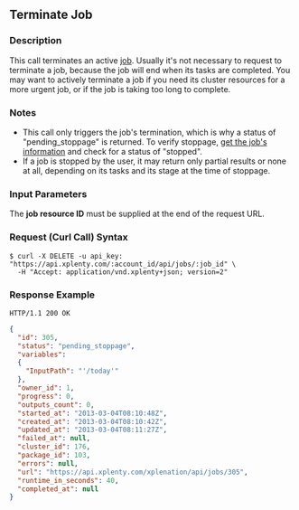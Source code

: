 ## Terminate Job

### Description
This call terminates an active [job](https://github.com/xplenty/xplenty-api-doc-v2/blob/master/resources/job.md). Usually it's not necessary to request to terminate a job, because the job will end when its tasks are completed. You may want to actively terminate a job if you need its cluster resources for a more urgent job, or if the job is taking too long to complete.

### Notes
* This call only triggers the job's termination, which is why a status of "pending_stoppage" is returned. To verify stoppage, [get the job's information](https://github.com/xplenty/xplenty-api-doc-v2/blob/master/sections/get-job-information.md) and check for a status of "stopped".
* If a job is stopped by the user, it may return only partial results or none at all, depending on its tasks and its stage at the time of stoppage.

### Input Parameters
The **job resource ID** must be supplied at the end of the request URL.

### Request (Curl Call) Syntax
```shell
$ curl -X DELETE -u api_key: "https://api.xplenty.com/:account_id/api/jobs/:job_id" \
  -H "Accept: application/vnd.xplenty+json; version=2" 
```

### Response Example
```HTTP
HTTP/1.1 200 OK
```

```json
{
  "id": 305,
  "status": "pending_stoppage",
  "variables": 
  {
    "InputPath": "'/today'"
  },
  "owner_id": 1,
  "progress": 0,
  "outputs_count": 0,
  "started_at": "2013-03-04T08:10:48Z",
  "created_at": "2013-03-04T08:10:42Z",
  "updated_at": "2013-03-04T08:11:27Z",
  "failed_at": null,
  "cluster_id": 176,
  "package_id": 103,
  "errors": null,
  "url": "https://api.xplenty.com/xplenation/api/jobs/305",
  "runtime_in_seconds": 40,
  "completed_at": null
}
```